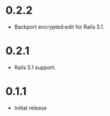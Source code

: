# 0.2.2
- Backport encrypted:edit for Rails 5.1.

# 0.2.1
- Rails 5.1 support.

# 0.1.1
- Initial release
